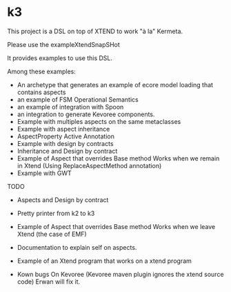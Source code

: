 k3
==
This project is a DSL on top of XTEND to work "à la" Kermeta. 

Please use the exampleXtendSnapSHot

It provides examples to use this DSL. 

Among these examples:
* An archetype that generates an example of ecore model loading that contains aspects
* an example of FSM Operational Semantics
* an example of integration with Spoon
* an integration to generate Kevoree components. 
* Example with multiples aspects on the same metaclasses
* Example with aspect inheritance
* AspectProperty Active Annotation
* Example with design by contracts
* Inheritance and Design by contract
* Example of Aspect that overrides Base method Works when we remain in Xtend (Using ReplaceAspectMethod annotation)
* Example with GWT

TODO
* Aspects and Design by contract
* Pretty printer from k2 to k3
* Example of Aspect that overrides Base method Works when we leave Xtend (the case of EMF)
* Documentation to explain self on aspects. 
* Example of an Xtend program  that works on a xtend program

* Kown bugs
On Kevoree (Kevoree maven plugin ignores the xtend source code) Erwan will fix it.





